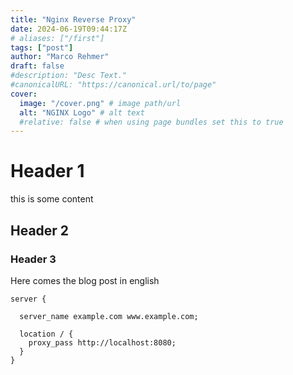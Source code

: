 ```yaml
---
title: "Nginx Reverse Proxy"
date: 2024-06-19T09:44:17Z
# aliases: ["/first"]
tags: ["post"]
author: "Marco Rehmer"
draft: false
#description: "Desc Text."
#canonicalURL: "https://canonical.url/to/page"
cover:
  image: "/cover.png" # image path/url
  alt: "NGINX Logo" # alt text
  #relative: false # when using page bundles set this to true
---
```


# Header 1

this is some content

## Header 2

### Header 3

Here comes the blog post in english

```nginx
server {

  server_name example.com www.example.com;

  location / {
    proxy_pass http://localhost:8080;
  }
}
```
